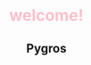 <!DOCUMENT html>
<html>
  <head>
    <title>凌落尘的开源仓库</title>
  </head>
  <body>
    <span>
      <center>
        <h1><font color='pink'>welcome!</font></h1>
        <h2>Pygros</h2>
      </center>
    </span>
    
  </body>
</html>

